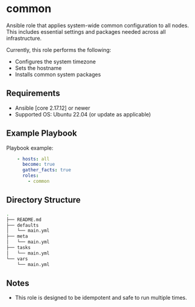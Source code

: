 # common

Ansible role that applies system-wide common configuration to all nodes. This includes essential settings and packages needed across all infrastructure.

Currently, this role performs the following:
- Configures the system timezone
- Sets the hostname
- Installs common system packages 

## Requirements

- Ansible [core 2.17.12] or newer
- Supported OS: Ubuntu 22.04 (or update as applicable)

## Example Playbook

Playbook example:

```yaml
    - hosts: all
      become: true
      gather_facts: true
      roles:
        - common
```

## Directory Structure

```sh
.
├── README.md
├── defaults
│   └── main.yml
├── meta
│   └── main.yml
├── tasks
│   └── main.yml
└── vars
    └── main.yml
```

## Notes

- This role is designed to be idempotent and safe to run multiple times.
